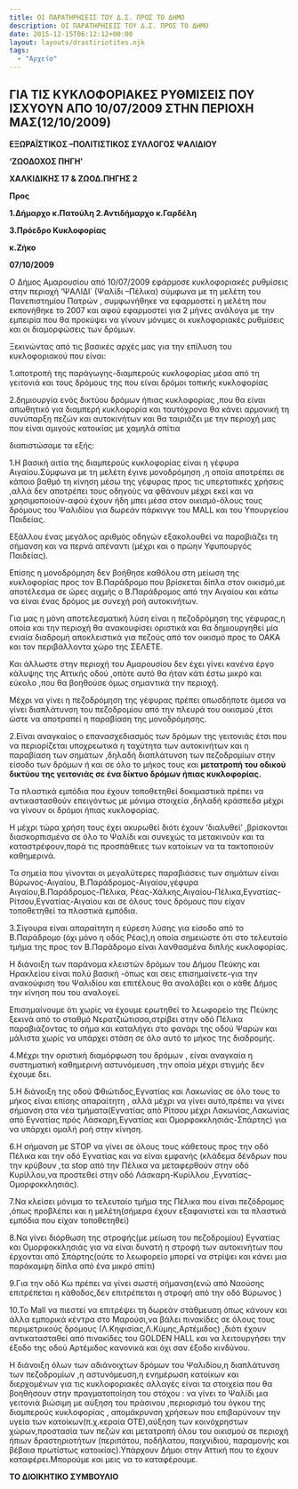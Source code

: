 ```yaml
---
title: OI ΠΑΡΑΤΗΡΗΣΕΙΣ ΤΟΥ Δ.Σ. ΠΡΟΣ ΤΟ ΔΗΜΟ
description: OI ΠΑΡΑΤΗΡΗΣΕΙΣ ΤΟΥ Δ.Σ. ΠΡΟΣ ΤΟ ΔΗΜΟ
date: 2015-12-15T06:12:12+00:00
layout: layouts/drastiriotites.njk
tags:
  - "Αρχείο"
---
```


## ΓΙΑ ΤΙΣ ΚΥΚΛΟΦΟΡΙΑΚΕΣ ΡΥΘΜΙΣΕΙΣ ΠΟΥ ΙΣΧΥΟΥΝ ΑΠΟ 10/07/2009 ΣΤΗΝ ΠΕΡΙΟΧΗ ΜΑΣ(12/10/2009)

<!-- excerpt -->

**ΕΞΩΡΑΪΣΤΙΚΟΣ –ΠΟΛΙΤΙΣΤΙΚΟΣ ΣΥΛΛΟΓΟΣ ΨΑΛΙΔΙΟΥ**

**‘ΖΩΟΔΟΧΟΣ ΠΗΓΗ’**

**ΧΑΛΚΙΔΙΚΗΣ 17 &amp; ΖΩΟΔ.ΠΗΓΗΣ 2**

**Προς**

**1.Δήμαρχο κ.Πατούλη 2.Αντιδήμαρχο κ.Γαρδέλη**

**3.Πρόεδρο Κυκλοφορίας**

**κ.Ζήκο**

**07/10/2009**

Ο Δήμος Αμαρουσίου από 10/07/2009 εφάρμοσε κυκλοφοριακές ρυθμίσεις στην περιοχή ‘ΨΑΛΙΔΙ΄ (Ψαλίδι –Πέλικα) σύμφωνα με τη μελέτη του Πανεπιστημίου Πατρών , συμφωνήθηκε να εφαρμοστεί η μελέτη που εκπονήθηκε το 2007 και αφού εφαρμοστεί για 2 μήνες ανάλογα με την εμπειρία που θα προκύψει να γίνουν μόνιμες οι κυκλοφοριακές ρυθμίσεις και οι διαμορφώσεις των δρόμων.

Ξεκινώντας από τις βασικές αρχές μας για την επίλυση του κυκλοφοριακού που είναι:

1.αποτροπή της παράγωγης-διαμπερούς κυκλοφορίας μέσα από τη γειτονιά και τους δρόμους της που είναι δρόμοι τοπικής κυκλοφορίας

2.δημιουργία ενός δικτύου δρόμων ήπιας κυκλοφορίας ,που θα είναι απωθητικό για διαμπερή κυκλοφορία και ταυτόχρονα θα κάνει αρμονική τη συνύπαρξη πεζών και αυτοκινήτων και θα ταιριάζει με την περιοχή μας που είναι αμιγούς κατοικίας με χαμηλά σπίτια

διαπιστώσαμε τα εξής:

1.Η βασική αιτία της διαμπερούς κυκλοφορίας είναι η γέφυρα Αιγαίου.Σύμφωνα με τη μελέτη έγινε μονοδρόμηση ,η οποία αποτρέπει σε κάποιο βαθμό τη κίνηση μέσω της γέφυρας προς τις υπερτοπικές χρήσεις ,αλλά δεν αποτρέπει τους οδηγούς να φθάνουν μέχρι εκεί και να χρησιμοποιούν-αφού έχουν ήδη μπει μέσα στον οικισμό-όλους τους δρόμους του Ψαλιδίου για δωρεάν πάρκινγκ του MALL και του Υπουργείου Παιδείας.

Εξάλλου ένας μεγάλος αριθμός οδηγών εξακολουθεί να παραβιάζει τη σήμανση και να περνά απέναντι (μέχρι και ο πρώην Υφυπουργός Παιδείας).

Επίσης η μονοδρόμηση δεν βοήθησε καθόλου στη μείωση της κυκλοφορίας προς τον Β.Παράδρομο που βρίσκεται δίπλα στον οικισμό,με αποτέλεσμα σε ώρες αιχμής ο Β.Παράδρομος από την Αιγαίου και κάτω να είναι ένας δρόμος με συνεχή ροή αυτοκινήτων.

Για μας η μόνη αποτελεσματική λύση είναι η πεζοδρόμηση της γέφυρας,η οποία και την περιοχή θα ανακουφίσει οριστικά και θα δημιουργηθεί μία ενιαία διαδρομή αποκλειστικά για πεζούς από τον οικισμό προς το ΟΑΚΑ και τον περιβάλλοντα χώρο της ΣΕΛΕΤΕ.

Και άλλωστε στην περιοχή του Αμαρουσίου δεν έχει γίνει κανένα έργο κάλυψης της Αττικής οδού ,οπότε αυτό θα ήταν κάτι έστω μικρό και εύκολο ,που θα βοηθούσε όμως σημαντικά την περιοχή.

Μέχρι να γίνει η πεζοδρόμηση της γέφυρας πρέπει οπωσδήποτε άμεσα να γίνει διαπλάτυνση του πεζοδρομίου από την πλευρά του οικισμού ,έτσι ώστε να αποτραπεί η παραβίαση της μονοδρόμησης.

2.Eίναι αναγκαίος ο επανασχεδιασμός των δρόμων της γειτονιάς έτσι που να περιορίζεται υποχρεωτικά η ταχύτητα των αυτοκινήτων και η παραβίαση των σημάτων ,δηλαδή διαπλάτυνση των πεζοδρομίων στην είσοδο των δρόμων ή και σε όλο το μήκος τους και **μετατροπή του οδικού δικτύου της γειτονιάς σε ένα δίκτυο δρόμων ήπιας κυκλοφορίας.**

Tα πλαστικά εμπόδια που έχουν τοποθετηθεί δοκιμαστικά πρέπει να αντικαστασθούν επειγόντως με μόνιμα στοιχεία ,δηλαδή κράσπεδα μέχρι να γίνουν οι δρόμοι ήπιας κυκλοφορίας.

Η μέχρι τώρα χρήση τους έχει ακυρωθεί διότι έχουν ‘διαλυθεί’ ,βρίσκονται διασκορπισμένα σε όλο το Ψαλίδι και συνεχώς τα μετακινούν και τα καταστρέφουν,παρά τις προσπάθειες των κατοίκων να τα τακτοποιούν καθημερινά.

Τα σημεία που γίνονται οι μεγαλύτερες παραβιάσεις των σημάτων είναι Βύρωνος-Αιγαίου, Β.Παράδρομος-Αιγαίου,γέφυρα Αιγαίου,Β.Παράδρομος-Πέλικα, Ρέας-Χάλκης,Αιγαίου-Πέλικα,Εγνατίας-Ρίτσου,Εγνατίας-Αιγαίου και σε όλους τους δρόμους που είχαν τοποθετηθεί τα πλαστικά εμπόδια.

3.Σίγουρα είναι απαραίτητη η εύρεση λύσης για είσοδο από το Β.Παράδρομο (όχι μόνο η οδός Ρέας),η οποία σημειώστε ότι στο τελευταίο τμήμα της προς τον Β.Παράδρομο είναι λανθασμένα διπλής κυκλοφορίας.

Η διάνοιξη των παράνομα κλειστών δρόμων του Δήμου Πεύκης και Ηρακλείου είναι πολύ βασική -όπως και σεις επισημαίνετε-για την ανακούφιση του Ψαλιδίου και επιτέλους θα αναλάβει και ο κάθε Δήμος την κίνηση που του αναλογεί.

Επισημαίνουμε ότι χωρίς να έχουμε ερωτηθεί το λεωφορείο της Πεύκης ξεκινά από το σταθμό Νερατζιώτισσα,στρίβει στην οδό Πέλικα παραβιάζοντας το σήμα και καταλήγει στο φανάρι της οδού Ψαρών και μάλιστα χωρίς να υπάρχει στάση σε όλο αυτό το μήκος της διαδρομής.

4.Μέχρι την οριστική διαμόρφωση του δρόμων , είναι αναγκαία η συστηματική καθημερινή αστυνόμευση ,την οποία μέχρι στιγμής δεν έχουμε δει.

5.Η διάνοιξη της οδού Φθιώτιδος,Εγνατίας και Λακωνίας σε όλο τους το μήκος είναι επίσης απαραίτητη , αλλά μέχρι να γίνει αυτό,πρέπει να γίνει σήμανση στα νέα τμήματα(Εγνατίας από Ρίτσου μέχρι Λακωνίας,Λακωνίας από Εγνατίας πρός Λάσκαρη,Εγνατίας και Ομορφοκκλησιάς-Σπάρτης) για να υπάρχει ομαλή ροή στην κίνηση.

6.Η σήμανση με STOP να γίνει σε όλους τους κάθετους προς την οδό Πέλικα και την οδό Εγνατίας και να είναι εμφανής (κλάδεμα δένδρων που την κρύβουν ,τα stop από την Πέλικα να μεταφερθούν στην οδό Κυρίλλου,να προστεθεί στην οδό Λάσκαρη-Κυρίλλου ,Εγνατίας-Ομορφοκκλησιάς).

7.Να κλείσει μόνιμα το τελευταίο τμήμα της Πέλικα που είναι πεζόδρομος ,όπως προβλέπει και η μελέτη(σήμερα έχουν εξαφανιστεί και τα πλαστικά εμπόδια που είχαν τοποθετηθεί)

8.Να γίνει διόρθωση της στροφής(με μείωση του πεζοδρομίου) Εγνατίας και Ομορφοκκλησιάς για να είναι δυνατή η στροφή των αυτοκινήτων που έρχονται από Σπάρτης(ούτε το λεωφορείο μπορεί να στρίψει και κάνει μια παράκαμψη δίπλα από ένα μικρό σπίτι)

9.Για την οδό Κω πρέπει να γίνει σωστή σήμανση(ενώ από Ναούσης επιτρέπεται η κάθοδος,δεν επιτρέπεται η στροφή από την οδό Βύρωνος )

10.To Mall να πιεστεί να επιτρέψει τη δωρεάν στάθμευση όπως κάνουν και άλλα εμπορικά κέντρα στο Μαρούσι,να βάλει πινακίδες σε όλους τους περιμετρικούς δρόμους (Λ.Κηφισίας,Λ.Κύμης,Αρτέμιδος) ,διότι έχουν αντικατασταθεί από πινακίδες του GOLDEN HALL και να λειτουργήσει την έξοδο της οδού Αρτέμιδος κανονικά και όχι σαν έξοδο κινδύνου.

Η διάνοιξη όλων των αδιάνοιχτων δρόμων του Ψαλιδίου,η διαπλάτυνση των πεζοδρομίων ,η αστυνόμευση,η ενημέρωση κατοίκων και διερχομένων για τις κυκλοφοριακές αλλαγές είναι τα στοιχεία που θα βοηθήσουν στην πραγματοποίηση του στόχου : να γίνει το Ψαλίδι μια γειτονιά βιώσιμη με αύξηση του πράσινου ,περιορισμό του όγκου της διαμπερούς κυκλοφορίας , απομάκρυνση χρήσεων που επιβαρύνουν την υγεία των κατοίκων(π.χ.κεραία ΟΤΕ),αύξηση των κοινόχρηστων χώρων,προστασία των πεζών και μετατροπή όλου του οικισμού σε περιοχή ήπιων δραστηριοτήτων (περιπάτου, ποδήλατου, παιχνιδιού, παραμονής και βέβαια πρωτίστως κατοικίας).Υπάρχουν Δήμοι στην Αττική που το έχουν καταφέρει.Μπορούμε και μεις να το καταφέρουμε.

**ΤΟ ΔΙΟΙΚΗΤΙΚΟ ΣΥΜΒΟΥΛΙΟ**

